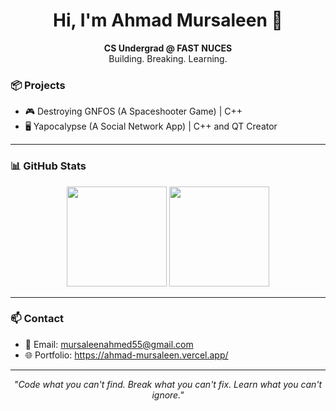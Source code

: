 <h1 align="center">Hi, I'm Ahmad Mursaleen 👋</h1>

<p align="center">
  <b>CS Undergrad @ FAST NUCES</b><br>
  Building. Breaking. Learning.
</p>


### 📦 Projects  

- 🎮 Destroying GNFOS (A Spaceshooter Game) | C++  
- 🖥️ Yapocalypse (A Social Network App) | C++ and QT Creator

---

### 📊 GitHub Stats
<p align="center">
  <img src="https://github-readme-stats.vercel.app/api?username=AVM4D&show_icons=true&theme=radical" height="160"/>
  <img src="https://github-readme-stats.vercel.app/api/top-langs/?username=AVM4D&layout=compact&theme=radical" height="160"/>
</p>

---

### 📫 Contact  
- 📧 Email: [mursaleenahmed55@gmail.com](mailto:mursaleenahmed55@gmail.com)  
- 🌐 Portfolio: https://ahmad-mursaleen.vercel.app/

---

<p align="center"><i>"Code what you can't find. Break what you can't fix. Learn what you can't ignore."</i></p>
